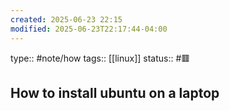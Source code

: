 ```yaml
---
created: 2025-06-23 22:15
modified: 2025-06-23T22:17:44-04:00
---
```

type:: #note/how 
tags:: [[linux]]
status:: #🟥
## How to install ubuntu on a laptop

